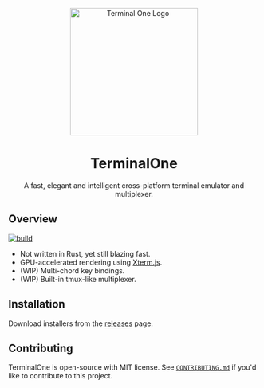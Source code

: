 <p align="center">
    <img width="256" alt="Terminal One Logo" src="https://github.com/kunchenguid/TerminalOne/blob/main/apps/app/assets/icon.png?raw=true">
</p>

<h1 align="center">TerminalOne</h1>

<p align="center">
A fast, elegant and intelligent cross-platform terminal emulator and multiplexer.
</p>

## Overview

[![build](https://github.com/kunchenguid/TerminalOne/actions/workflows/build.yml/badge.svg)](https://github.com/kunchenguid/TerminalOne/actions/workflows/build.yml)

* Not written in Rust, yet still blazing fast.
* GPU-accelerated rendering using [Xterm.js](https://xtermjs.org/).
* (WIP) Multi-chord key bindings.
* (WIP) Built-in tmux-like multiplexer.

## Installation

Download installers from the [releases](https://github.com/kunchenguid/TerminalOne/releases) page.

## Contributing

TerminalOne is open-source with MIT license. See [`CONTRIBUTING.md`](CONTRIBUTING.md) if you'd like to contribute to this project.

